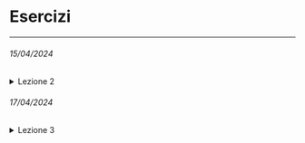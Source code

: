 # Esercizi
---
###### 15/04/2024

<details>
  <summary>Lezione 2</summary>
  
> 2-3. Personal Message: Use a variable to represent a person’s name, and print a message to that person. Your message should be simple, such as, “Hello Eric, would you like to learn some Python today?”
>
> --- 
> 2-4. Name Cases: Use a variable to represent a person’s name, and then print that person’s name in lowercase, uppercase, and title case.
> 
> ---
> 2-5. Famous Quote: Find a quote from a famous person you admire. Print the quote and the name of its author. Your output should look something like the following, including the quotation marks: Albert Einstein once said, “A person who never made a mistake never tried anything new.”
>
> ---
> 2-6. Famous Quote 2: Repeat Exercise 2-5, but this time, represent the famous person’s name using a variable called famous_person. Then compose your message and represent it with a new variable called message. Print your message.
>
> --- 
> 2-8. File Extensions: Python has a removesuffix() method that works exactly like removeprefix(). Assign the value 'python_notes.txt' to a variable called filename. Then use the removesuffix() method to display the filename without the file extension, like some file browsers do.
>
> ---
> 3-1. Names: Store the names of a few of your friends in a list called names. Print each person’s name by accessing each element in the list, one at a time.
>
> ---
> 3-2. Greetings: Start with the list you used in Exercise 3-1, but instead of just printing each person’s name, print a message to them. The text of each message should be the same, but each message should be personalized with the person’s name.
>
> ---
> 3-3. Your Own List: Think of your favorite mode of transportation, such as a motorcycle or a car, and make a list that stores several examples. Use your list to print a series of statements about these items, such as “I would like to own a Honda motorcycle.”
>
> ---
> 3-4. Guest List: If you could invite anyone, living or deceased, to dinner, who would you invite? Make a list that includes at least three people you’d like to invite to dinner. Then use your list to print a message to each person, inviting them to dinner.
>
> ---
> 3-5. Changing Guest List: You just heard that one of your guests can’t make the dinner, so you need to send out a new set of invitations. You’ll have to think of someone else to invite.
> 
> • Start with your program from Exercise 3-4. Add a print() call at the end of your program, stating the name of the guest who can’t make it.
> 
> • Modify your list, replacing the name of the guest who can’t make it with the name of the new person you are inviting.
> 
> • Print a second set of invitation messages, one for each person who is still in your list.
>
> ---
> 3-6. More Guests: You just found a bigger dinner table, so now more space is available. Think of three more guests to invite to dinner.
>
> • Start with your program from Exercise 3-4 or 3-5. Add a print() call to the end of your program, informing people that you found a bigger table.
> 
> • Use insert() to add one new guest to the beginning of your list.
> 
> • Use insert() to add one new guest to the middle of your list.
> 
> • Use append() to add one new guest to the end of your list.
> 
> • Print a new set of invitation messages, one for each person in your list.
>
> ---
> 3-7. Shrinking Guest List: You just found out that your new dinner table won’t arrive in time for the dinner, and now you have space for only two guests.
> 
> • Start with your program from Exercise 3-6. Add a new line that prints a message saying that you can invite only two people for dinner.
> 
> • Use pop() to remove guests from your list one at a time until only two names remain in your list. Each time you pop a name from your list, print a message to that person letting them know you’re sorry you can’t invite them to dinner.
> 
> • Print a message to each of the two people still on your list, letting them know they’re still invited.
> 
> • Use del to remove the last two names from your list, so you have an empty list. Print your list to make sure you actually have an empty list at the end of your program.
>
> --- 
> 3-8. Seeing the World: Think of at least five places in the world you’d like to visit.
> 
> • Store the locations in a list. Make sure the list is not in alphabetical order.
> 
> • Print your list in its original order. Don’t worry about printing the list neatly; just print it as a raw Python list.
> 
> • Use sorted() to print your list in alphabetical order without modifying the actual list.
> 
> • Show that your list is still in its original order by printing it.
> 
> • Use sorted() to print your list in reverse-alphabetical order without changing the order of the original list.
> 
> • Show that your list is still in its original order by printing it again.
> 
> • Use reverse()  to change the order of your list. Print the list to show that its order has changed.
> 
> • Use reverse() to change the order of your list again. Print the list to show it’s back to its original order.
> 
> • Use sort() to change your list so it’s stored in alphabetical order. Print the list to show that its order has been changed.
> 
> • Use sort() to change your list so it’s stored in reverse-alphabetical order. Print the list to show that its order has changed.
>
> ---
> 3-9. Dinner Guests: Working with one of the programs from Exercises 3, use len() to print a message indicating the number of people you’re inviting to dinner.
>
> ---
> 3-10. Every Function: Think of things you could store in a list. For example, you could make a list of mountains, rivers, countries, cities, languages, or anything else you’d like. Write a program that creates a list containing these items and then uses each function introduced in this chapter at least once.
>
> ---
> 6-1. Person: Use a dictionary to store information about a person you know. Store their first name, last name, age, and the city in which they live. You should have keys such as first_name, last_name, age, and city. Print each piece of information stored in your dictionary.
>
> --- 
> 6-2. Favorite Numbers: Use a dictionary to store people’s favorite numbers. Think of five names, and use them as keys in your dictionary. Think of a favorite number for each person, and store each as a value in your dictionary. Print each person’s name and their favorite number. For even more fun, poll a few friends and get some actual data for your program.
>
> ---
> 6-3. Glossary: A Python dictionary can be used to model an actual dictionary. However, to avoid confusion, let’s call it a glossary.
> 
> • Think of five programming words you’ve learned about in the previous chapters. Use these words as the keys in your glossary, and store their meanings as values.
> 
> • Print each word and its meaning as neatly formatted output. You might print the word followed by a colon and then its meaning, or print the word on one line and then print its meaning indented on a second line. Use the newline character (\n) to insert a blank line between each word-meaning pair in your output.
>
> ---
> 6-7. People: Start with the program you wrote for Exercise 6-1. Make two new dictionaries representing different people, and store all three dictionaries in a list called people. Loop through your list of people. As you loop through the list, print everything you know about each person.
>
> ---
> 6-8. Pets: Make several dictionaries, where each dictionary represents a different pet. In each dictionary, include the kind of animal and the owner’s name. Store these dictionaries in a list called pets. Next, loop through your list and as you do, print everything you know about each pet.
>
> ---
> 6-9. Favorite Places: Make a dictionary called favorite_places. Think of three names to use as keys in the dictionary, and store one to three favorite places for each person. To make this exercise a bit more interesting, ask some friends to name a few of their favorite places. Loop through the dictionary, and print each person’s name and their favorite places.
>
> ---
> 6-10. Favorite Numbers: Modify your program from Exercise 6-2 so each person can have more than one favorite number. Then print each person’s name along with their favorite numbers.
>
> --- 
> 6-11. Cities: Make a dictionary called cities. Use the names of three cities as keys in your dictionary. Create a dictionary of information about each city and include the country that the city is in, its approximate population, and one fact about that city. The keys for each city’s dictionary should be something like country, population, and fact. Print the name of each city and all of the information you have stored about it.
>
> ---
> 6-12. Extensions: We’re now working with examples that are complex enough that they can be extended in any number of ways. Use one of the example programs from this chapter, and extend it by adding new keys and values, changing the context of the program, or improving the formatting of the output.
</details>

###### 17/04/2024

<details>
  <summary>Lezione 3</summary>

> 4-1. Pizzas: Think of at least three kinds of your favorite pizza. Store these pizza names in a list, and then use a for loop to print the name of each pizza.
> 
> • Modify your for loop to print a sentence using the name of the pizza, instead of printing just the name of the pizza. For each pizza, you should have one line of output containing a simple statement like I like pepperoni pizza.
> 
> • Add a line at the end of your program, outside the for loop, that states how much you like pizza. The output should consist of three or more lines about the kinds of pizza you like and then an additional sentence, such as I really love pizza!
>
> ---
> 4-2. Animals: Think of at least three different animals that have a common characteristic. Store the names of these animals in a list, and then use a for loop to print out the name of each animal.
> • Modify your program to print a statement about each animal, such as A dog would make a great pet.
> • Add a line at the end of your program, stating what these animals have in common. You could print a sentence, such as Any of these animals would make a great pet!
>
> ---
> 4-3. Counting to Twenty: Use a for loop to print the numbers from 1 to 20, inclusive.
>
> ---
> 4-4. One Million: Make a list of the numbers from one to one million, and then use a for loop to print the numbers. (If the output is taking too long, stop it by pressing CTRL-C or by closing the output window.)
>
> ---
> 4-5. Summing a Million: Make a list of the numbers from one to one million, and then use min() and max() to make sure your list actually starts at one and ends at one million. Also, use the sum() function to see how quickly Python can add a million numbers.
>
> ---
> 4-6. Odd Numbers: Use the third argument of the range() function to make a list of the odd numbers from 1 to 20. Use a for loop to print each number.
>
> ---
> 4-7. Threes: Make a list of the multiples of 3, from 3 to 30. Use a for loop to print the numbers in your list.
>
> ---
> 4-8. Cubes: A number raised to the third power is called a cube. For example, the cube of 2 is written as 2**3 in Python. Make a list of the first 10 cubes (that is, the cube of each integer from 1 through 10), and use a for loop to print out the value of each cube.
>
> ---
> 4-9. Cube Comprehension: Use a list comprehension to generate a list of the first 10 cubes.
>
> ---
> 4-10. Slices: Using one of the programs you wrote in this chapter, add several lines to the end of the program that do the following:
> 
> • Print the message The first three items in the list are:. Then use a slice to print the first three items from that program’s list.
> 
> • Print the message Three items from the middle of the list are:. Then use a slice to print three items from the middle of the list.
> 
> • Print the message The last three items in the list are:. Then use a slice to print the last three items in the list.
>
> ---
> 4-11. My Pizzas, Your Pizzas: Start with your program from Exercise 4-1. Make a copy of the list of pizzas, and call it friend_pizzas. Then, do the following:
> 
> • Add a new pizza to the original list.
>
> • Add a different pizza to the list friend_pizzas.
>
> • Prove that you have two separate lists. Print the message My favorite pizzas are:, and then use a for loop to print the first list. Print the message My friend’s favorite pizzas are:, and then use a for loop to print the second list. Make sure each new pizza is stored in the appropriate list.
>
> ---
> 4-12. More Loops: All versions of foods.py in this section have avoided using for loops when printing, to save space. Choose a version of foods.py, and write two for loops to print each list of foods.
>
> ---
> 4-14. PEP 8: Look through the original [PEP 8 style guide](https://peps.python.org/pep-0008/) You won’t use much of it now, but it might be interesting to skim through it.
>
> ---
> 4-15. Code Review: Choose three of the programs you’ve written in this chapter and modify each one to comply with PEP 8.
>
> ---
> 5-1. Conditional Tests: Write a series of conditional tests. Print a statement
describing each test and your prediction for the results of each test. Your code should look something like this:
> 
```python
car = 'subaru'
print("Is car == 'subaru'? I predict True.")
print(car == 'subaru')
print("\nIs car == 'audi'? I predict False.")
print(car == 'audi')
```
>
> • Look closely at your results, and make sure you understand why each line evaluates to True or False.
>
> • Create at least 10 tests. Have at least 5 tests evaluate to True and another 5 tests evaluate to False.
>
> ---
> 5-2. More Conditional Tests: You don’t have to limit the number of tests you create to 10. If you want to try more comparisons, write more tests and add them to conditional_tests.py. Have at least one True and one False result for each of the following:
>
> • Tests for equality and inequality with strings
>
> • Tests using the lower() method
>
> • Numerical tests involving equality and inequality, greater than and less than, greater than or equal to, and less than or equal to
>
> • Tests using the and keyword and the or keyword
>
> • Test whether an item is in a list
>
> • Test whether an item is not in a list
>
> ---
> 5-3. Alien Colors #1: Imagine an alien was just shot down in a game. Create a variable called alien_color and assign it a value of 'green', 'yellow', or 'red'.
>
> • Write an if statement to test whether the alien’s color is green. If it is, print a message that the player just earned 5 points.
>
> • Write one version of this program that passes the if test and another that fails. (The version that fails will have no output.)
>
> ---
> 5-4. Alien Colors #2: Choose a color for an alien as you did in Exercise 5-3, and write an if-else chain.
>
> • If the alien’s color is green, print a statement that the player just earned 5 points for shooting the alien.
>
> • If the alien’s color isn’t green, print a statement that the player just earned 10 points.
>
> • Write one version of this program that runs the if block and another that runs the else block.
>
> ---
> 5-5. Alien Colors #3: Turn your if-else chain from Exercise 5-4 into an if-elif-else chain.
>
> • If the alien is green, print a message that the player earned 5 points.
>
> • If the alien is yellow, print a message that the player earned 10 points.
>
> • If the alien is red, print a message that the player earned 15 points.
>
> • Write three versions of this program, making sure each message is printed for the appropriate color alien.
>
> ---
> 5-6. Stages of Life: Write an if-elif-else chain that determines a person’s stage of life. Set a value for the variable age, and then:
>
> • If the person is less than 2 years old, print a message that the person is a baby.
>
> • If the person is at least 2 years old but less than 4, print a message that the person is a toddler.
>
> • If the person is at least 4 years old but less than 13, print a message that the person is a kid.
>
> • If the person is at least 13 years old but less than 20, print a message that the person is a teenager.
>
> • If the person is at least 20 years old but less than 65, print a message that the person is an adult.
>
> • If the person is age 65 or older, print a message that the person is an elder.
>
> ---
> 5-7. Favorite Fruit: Make a list of your favorite fruits, and then write a series of independent if statements that check for certain fruits in your list.
>
> • Make a list of your three favorite fruits and call it favorite_fruits.
>
>• Write five if statements. Each should check whether a certain kind of fruit is in your list. If the fruit is in your list, the if block should print a statement, such as You really like Apples!
>
> ---
> 5-8. Hello Admin: Make a list of five or more usernames, including the name 'admin'. Imagine you are writing code that will print a greeting to each user after they log in to a website. Loop through the list, and print a greeting to each user.
>
> • If the username is 'admin', print a special greeting, such as Hello admin, would you like to see a status report?
>
> • Otherwise, print a generic greeting, such as Hello Jaden, thank you for logging in again.
>
> ---
> 5-9. No Users: Add an if test to hello_admin.py to make sure the list of users is not empty.
>
> • If the list is empty, print the message We need to find some users!
>
> • Remove all of the usernames from your list, and make sure the correct message is printed.
>
> ---
> 5-10. Checking Usernames: Do the following to create a program that simulates how websites ensure that everyone has a unique username.
>
> • Make a list of five or more usernames called current_users.
>
> • Make another list of five usernames called new_users. Make sure one or two of the new usernames are also in the current_users list.
>
> • Loop through the new_users list to see if each new username has already been used. If it has, print a message that the person will need to enter a new username. If a username has not been used, print a message saying that the username is available.
>
> • Make sure your comparison is case insensitive. If 'John' has been used, 'JOHN' should not be accepted. (To do this, you’ll need to make a copy of current_users containing the lowercase versions of all existing users.)
>
> ---
> 5-11. Ordinal Numbers: Ordinal numbers indicate their position in a list, such as 1st or 2nd. Most ordinal numbers end in th, except 1, 2, and 3.
>
> • Store the numbers 1 through 9 in a list.
>
> • Loop through the list.
>
> • Use an if-elif-else chain inside the loop to print the proper ordinal ending for each number. Your output should read "1st 2nd 3rd 4th 5th 6th 7th 8th 9th", and each result should be on a separate line.

</details>
